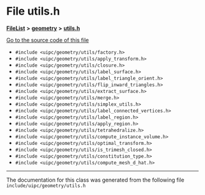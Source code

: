 

# File utils.h



[**FileList**](files.md) **>** [**geometry**](dir_04894967a28d068f10a69f6e8a07a2cb.md) **>** [**utils.h**](utils_8h.md)

[Go to the source code of this file](utils_8h_source.md)



* `#include <uipc/geometry/utils/factory.h>`
* `#include <uipc/geometry/utils/apply_transform.h>`
* `#include <uipc/geometry/utils/closure.h>`
* `#include <uipc/geometry/utils/label_surface.h>`
* `#include <uipc/geometry/utils/label_triangle_orient.h>`
* `#include <uipc/geometry/utils/flip_inward_triangles.h>`
* `#include <uipc/geometry/utils/extract_surface.h>`
* `#include <uipc/geometry/utils/merge.h>`
* `#include <uipc/geometry/utils/simplex_utils.h>`
* `#include <uipc/geometry/utils/label_connected_vertices.h>`
* `#include <uipc/geometry/utils/label_region.h>`
* `#include <uipc/geometry/utils/apply_region.h>`
* `#include <uipc/geometry/utils/tetrahedralize.h>`
* `#include <uipc/geometry/utils/compute_instance_volume.h>`
* `#include <uipc/geometry/utils/optimal_transform.h>`
* `#include <uipc/geometry/utils/is_trimesh_closed.h>`
* `#include <uipc/geometry/utils/constitution_type.h>`
* `#include <uipc/geometry/utils/compute_mesh_d_hat.h>`


































































------------------------------
The documentation for this class was generated from the following file `include/uipc/geometry/utils.h`

